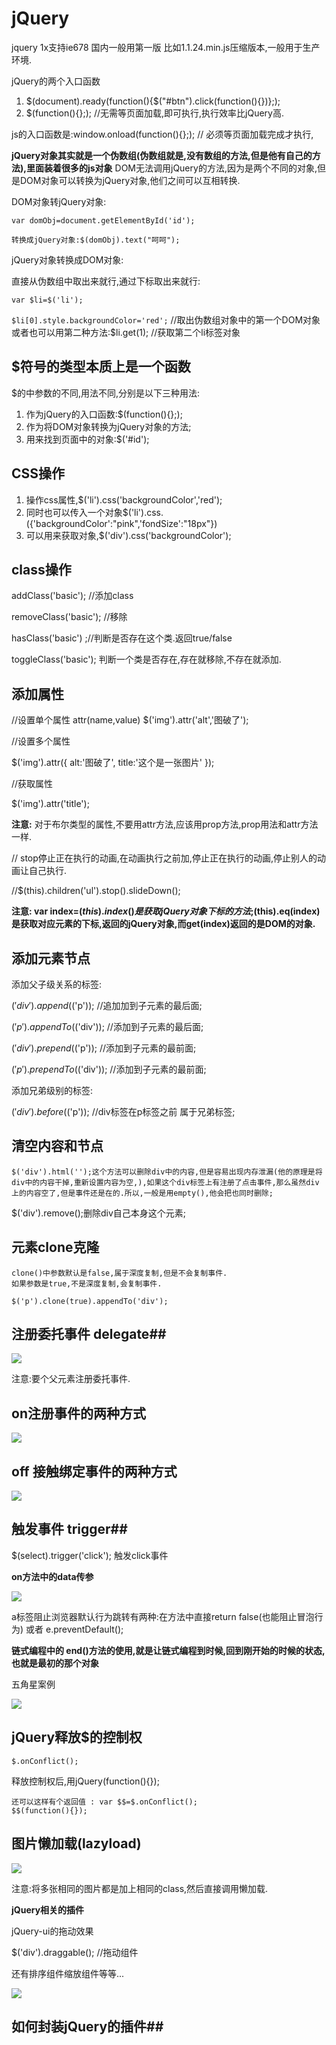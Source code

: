 # jQuery #
jquery  1x支持ie678 国内一般用第一版  比如1.1.24.min.js压缩版本,一般用于生产环境.

jQuery的两个入口函数

1. $(document).ready(function(){$("#btn").click(function(){})};);
2. $(function(){};);		//无需等页面加载,即可执行,执行效率比jQuery高.

js的入口函数是:window.onload(function(){};); 			 // 必须等页面加载完成才执行,

**jQuery对象其实就是一个伪数组(伪数组就是,没有数组的方法,但是他有自己的方法),里面装着很多的js对象**
DOM无法调用jQuery的方法,因为是两个不同的对象,但是DOM对象可以转换为jQuery对象,他们之间可以互相转换.

DOM对象转jQuery对象:

`var domObj=document.getElementById('id');`

`转换成jQuery对象:$(domObj).text("呵呵");`

jQuery对象转换成DOM对象:

直接从伪数组中取出来就行,通过下标取出来就行:

`var $li=$('li');`

`$li[0].style.backgroundColor='red';` //取出伪数组对象中的第一个DOM对象
或者也可以用第二种方法:$li.get(1);  //获取第二个li标签对象

## $符号的类型本质上是一个函数 ##

$的中参数的不同,用法不同,分别是以下三种用法:

1. 作为jQuery的入口函数:$(function(){};);
2. 作为将DOM对象转换为jQuery对象的方法;
3. 用来找到页面中的对象:$('#id');

## CSS操作 ##

1. 操作css属性,$('li').css('backgroundColor','red');
2. 同时也可以传入一个对象$('li').css.({'backgroundColor':"pink",'fondSize':"18px"})
3. 可以用来获取对象,$('div').css('backgroundColor');

## class操作 ##

addClass('basic');	//添加class

removeClass('basic'); //移除

hasClass('basic') ;//判断是否存在这个类.返回true/false

toggleClass('basic'); 判断一个类是否存在,存在就移除,不存在就添加.

## 添加属性 ##

//设置单个属性
attr(name,value)
$('img').attr('alt','图破了');

//设置多个属性

$('img').attr({
alt:'图破了',
title:'这个是一张图片'
});

//获取属性

$('img').attr('title');

**注意:**
对于布尔类型的属性,不要用attr方法,应该用prop方法,prop用法和attr方法一样.

// stop停止正在执行的动画,在动画执行之前加,停止正在执行的动画,停止别人的动画让自己执行.

//$(this).children('ul').stop().slideDown();

**注意: var index=$(this).index()是获取jQuery对象下标的方法;$(this).eq(index)是获取对应元素的下标,返回的jQuery对象,而get(index)返回的是DOM的对象.**

## 添加元素节点 ##

添加父子级关系的标签:

 $('div').append($('p')); //追加加到子元素的最后面;

 $('p').appendTo($('div')); //添加到子元素的最后面;

 $('div').prepend($('p')); //添加到子元素的最前面;

 $('p').prependTo($('div')); //添加到子元素的最前面;

添加兄弟级别的标签:

 $('div').before($('p')); //div标签在p标签之前 属于兄弟标签;

## 清空内容和节点 ##
	$('div').html('');这个方法可以删除div中的内容,但是容易出现内存泄漏(他的原理是将div中的内容干掉,重新设置内容为空,),如果这个div标签上有注册了点击事件,那么虽然div上的内容空了,但是事件还是在的.所以,一般是用empty(),他会把也同时删除;

$('div').remove();删除div自己本身这个元素;

## 元素clone克隆 ##

	clone()中参数默认是false,属于深度复制,但是不会复制事件.
	如果参数是true,不是深度复制,会复制事件.

`$('p').clone(true).appendTo('div');`

## 注册委托事件 delegate##

![](imgs/2018-09-02_204609.png)

注意:要个父元素注册委托事件.

## on注册事件的两种方式 ##

![](imgs/2018-09-05_220215.png)

## off 接触绑定事件的两种方式 ##

![](imgs/2018-09-05_224001.png)

## 触发事件 trigger##

$(select).trigger('click');  触发click事件

**on方法中的data传参**

![](imgs/2018-09-05_225131.png)

a标签阻止浏览器默认行为跳转有两种:在方法中直接return false(也能阻止冒泡行为) 或者 e.preventDefault();

**链式编程中的 end()方法的使用,就是让链式编程到时候,回到刚开始的时候的状态,也就是最初的那个对象**

五角星案例

![](imgs/2018-09-05_233134.png)

## jQuery释放$的控制权 ##

	$.onConflict();  

释放控制权后,用jQuery(function(){});

	还可以这样有个返回值 : var $$=$.onConflict();
	$$(function(){});

## 图片懒加载(lazyload) ##

![](imgs/2018-09-06_230156.png)

注意:将多张相同的图片都是加上相同的class,然后直接调用懒加载.

**jQuery相关的插件**

jQuery-ui的拖动效果

$('div').draggable();  //拖动组件

还有排序组件缩放组件等等...

![](imgs/2018-09-06_231846.png)


##  如何封装jQuery的插件##
